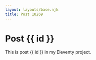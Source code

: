```yaml
---
layout: layouts/base.njk
title: Post 10269
---
```


# Post {{ id }}

This is post {{ id }} in my Eleventy project.
